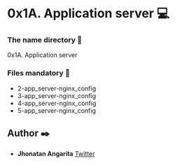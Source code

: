 # 0x1A. Application server :computer:

### The name directory :file_folder:

0x1A. Application server

### Files mandatory :page_facing_up:

* 2-app_server-nginx_config
* 3-app_server-nginx_config
* 4-app_server-nginx_config
* 5-app_server-nginx_config

## Author :black_nib:

* **Jhonatan Angarita**
  	     		[Twitter](https://twitter.com/Alejandro_Angar)